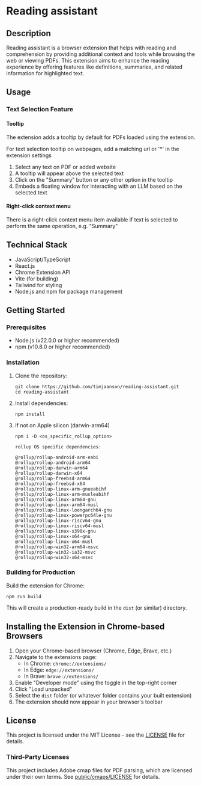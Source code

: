 # Reading assistant

## Description

Reading assistant is a browser extension that helps with reading and comprehension by providing additional context and tools while browsing the web or viewing PDFs. This extension aims to enhance the reading experience by offering features like definitions, summaries, and related information for highlighted text.

## Usage

### Text Selection Feature

#### Tooltip

The extension adds a tooltip by default for PDFs loaded using the extension.

For text selection tooltip on webpages, add a matching url or '\*' in the extension settings

1. Select any text on PDF or added website
2. A tooltip will appear above the selected text
3. Click on the "Summary" button or any other option in the tooltip
4. Embeds a floating window for interacting with an LLM based on the selected text

#### Right-click context menu

There is a right-click context menu item available if text is selected to perform the same operation, e.g. "Summary"

## Technical Stack

- JavaScript/TypeScript
- React.js
- Chrome Extension API
- Vite (for building)
- Tailwind for styling
- Node.js and npm for package management

## Getting Started

### Prerequisites

- Node.js (v22.0.0 or higher recommended)
- npm (v10.8.0 or higher recommended)

### Installation

1. Clone the repository:

   ```
   git clone https://github.com/timjaanson/reading-assistant.git
   cd reading-assistant
   ```

2. Install dependencies:

   ```
   npm install
   ```

3. If not on Apple silicon (darwin-arm64)

   ```
   npm i -D <os_specific_rollup_option>
   ```

   ```
   rollup OS specific dependencies:

   @rollup/rollup-android-arm-eabi
   @rollup/rollup-android-arm64
   @rollup/rollup-darwin-arm64
   @rollup/rollup-darwin-x64
   @rollup/rollup-freebsd-arm64
   @rollup/rollup-freebsd-x64
   @rollup/rollup-linux-arm-gnueabihf
   @rollup/rollup-linux-arm-musleabihf
   @rollup/rollup-linux-arm64-gnu
   @rollup/rollup-linux-arm64-musl
   @rollup/rollup-linux-loongarch64-gnu
   @rollup/rollup-linux-powerpc64le-gnu
   @rollup/rollup-linux-riscv64-gnu
   @rollup/rollup-linux-riscv64-musl
   @rollup/rollup-linux-s390x-gnu
   @rollup/rollup-linux-x64-gnu
   @rollup/rollup-linux-x64-musl
   @rollup/rollup-win32-arm64-msvc
   @rollup/rollup-win32-ia32-msvc
   @rollup/rollup-win32-x64-msvc
   ```

### Building for Production

Build the extension for Chrome:

```
npm run build
```

This will create a production-ready build in the `dist` (or similar) directory.

## Installing the Extension in Chrome-based Browsers

1. Open your Chrome-based browser (Chrome, Edge, Brave, etc.)
2. Navigate to the extensions page:
   - In Chrome: `chrome://extensions/`
   - In Edge: `edge://extensions/`
   - In Brave: `brave://extensions/`
3. Enable "Developer mode" using the toggle in the top-right corner
4. Click "Load unpacked"
5. Select the `dist` folder (or whatever folder contains your built extension)
6. The extension should now appear in your browser's toolbar

## License

This project is licensed under the MIT License - see the [LICENSE](LICENSE) file for details.

### Third-Party Licenses

This project includes Adobe cmap files for PDF parsing, which are licensed under their own terms. See [public/cmaps/LICENSE](public/cmaps/LICENSE) for details.
